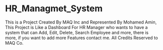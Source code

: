 # HR_Managmet_System
This is a Project Created By MAQ Inc and Represented By Mohamed Amin, This Project is Like a Dashboard For HR Manager who wants to have a system that can Add, Edit, Delete, Search Employee and more,  there is more, if you want to add more Features contact me.
All Credits Reserved to MAQ Co.
